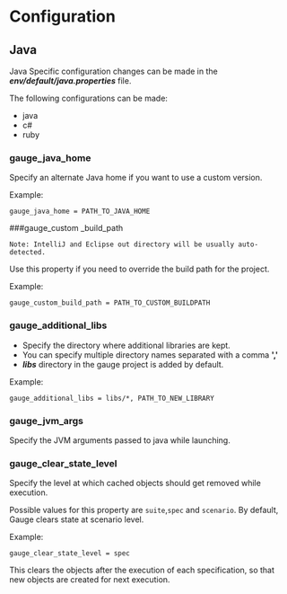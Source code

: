 # Configuration

## Java

Java Specific configuration changes can be made in the ***env/default/java.properties*** file.

The following configurations can be made:

- java
- c#
- ruby

### gauge_java_home
Specify an alternate Java home if you want to use a custom version.

Example:
```
gauge_java_home = PATH_TO_JAVA_HOME
```


###gauge_custom _build_path

````
Note: IntelliJ and Eclipse out directory will be usually auto-detected.
````

Use this property if you need to override the build path for the project.

Example:
```
gauge_custom_build_path = PATH_TO_CUSTOM_BUILDPATH
```

### gauge_additional_libs
* Specify the directory where additional libraries are kept.
* You can specify multiple directory names separated with a comma **','**
* ***libs*** directory in the gauge project is added by default.

Example:
```
gauge_additional_libs = libs/*, PATH_TO_NEW_LIBRARY
```

### gauge_jvm_args
Specify the JVM arguments passed to java while launching.

### gauge_clear_state_level
Specify the level at which cached objects should get removed while execution.

Possible values for this property are `suite`,`spec` and `scenario`. By default, Gauge clears state at scenario level.

Example:
```
gauge_clear_state_level = spec
```
This clears the objects after the execution of each specification, so that new objects are created for next execution.

